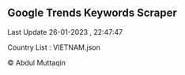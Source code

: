 

## Google Trends Keywords Scraper 
 
Last Update 26-01-2023 , 22:47:47

Country List :
VIETNAM.json



© Abdul Muttaqin 
